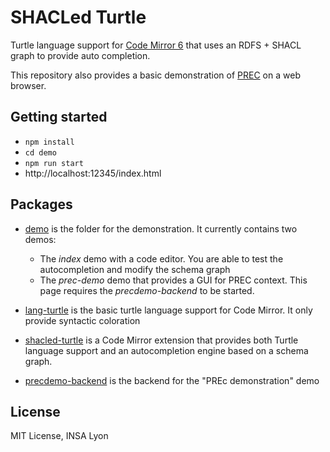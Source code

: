 # SHACLed Turtle

Turtle language support for [Code Mirror 6](https://codemirror.net/6/) that uses
an RDFS + SHACL graph to provide auto completion.

This repository also provides a basic demonstration of
[PREC](https://github.com/BruJu/PREC) on a web browser.

## Getting started

- `npm install`
- `cd demo`
- `npm run start`
- http://localhost:12345/index.html


## Packages

- [demo](demo) is the folder for the demonstration. It currently contains two
demos:
  - The *index* demo with a code editor. You are able to test the autocompletion
  and modify the schema graph
  - The *prec-demo* demo that provides a GUI for PREC context. This page
  requires the *precdemo-backend* to be started.

- [lang-turtle](lang-turtle) is the basic turtle language support for Code
Mirror. It only provide syntactic coloration

- [shacled-turtle](shacled-turtle) is a Code Mirror extension that provides both
Turtle language support and an autocompletion engine based on a schema graph.

- [precdemo-backend](precdemo-backend) is the backend for the "PREc demonstration"
demo


## License

MIT License, INSA Lyon
